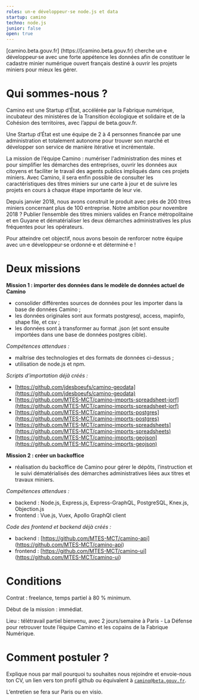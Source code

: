 ```yaml
---
roles: un·e développeur·se node.js et data
startup: camino
techno: node.js
junior: false
open: true
---
```

[camino.beta.gouv.fr] (https://[camino.beta.gouv.fr) cherche un·e développeur·se avec une forte appétence les données afin de constituer le cadastre minier numérique ouvert français destiné à ouvrir les projets miniers pour mieux les gérer.

<!--more-->

Qui sommes-nous ?
=============================
Camino est une Startup d’État, accélérée par la Fabrique numérique, incubateur des ministères de la Transition écologique et solidaire et de la Cohésion des territoires, avec l’appui de beta.gouv.fr.

Une Startup d’État est une équipe de 2 à 4 personnes financée par une administration et totalement autonome pour trouver son marché et développer son service de manière itérative et incrémentale.

La mission de l’équipe Camino : numériser l'administration des mines et pour simplifier les démarches des entreprises, ouvrir les données aux citoyens et faciliter le travail des agents publics impliqués dans ces projets miniers.
Avec Camino, il sera enfin possible de consulter les caractéristiques des titres miniers sur une carte à jour et de suivre les projets en cours à chaque étape importante de leur vie.

Depuis janvier 2018, nous avons construit le produit avec près de 200 titres miniers concernant plus de 100 entreprise. Notre ambition pour novembre 2018 ? Publier l’ensemble des titres miniers valides en France métropolitaine et en Guyane et dématérialiser les deux démarches administratives les plus fréquentes pour les opérateurs.

Pour atteindre cet objectif, nous avons besoin de renforcer notre équipe avec un·e développeur·se ordonné·e et déterminé·e !

Deux missions
=============================

**Mission 1 : importer des données dans le modèle de données actuel de Camino**
- consolider différentes sources de données pour les importer dans la base de données Camino ;
- les données originales sont aux formats postgresql, access, mapinfo, shape file, et csv ;
- les données sont à transformer au format .json (et sont ensuite importées dans une base de données postgres cible).

*Compétences attendues :*
- maîtrise des technologies et des formats de données ci-dessus ;
- utilisation de node.js et npm.

*Scripts d’importation déjà créés :*
- [https://github.com/jdesboeufs/camino-geodata](https://github.com/jdesboeufs/camino-geodata) 
- [https://github.com/MTES-MCT/camino-imports-spreadsheet-jorf](https://github.com/MTES-MCT/camino-imports-spreadsheet-jorf)
- [https://github.com/MTES-MCT/camino-imports-postgres](https://github.com/MTES-MCT/camino-imports-postgres)
- [https://github.com/MTES-MCT/camino-imports-spreadsheets](https://github.com/MTES-MCT/camino-imports-spreadsheets)
- [https://github.com/MTES-MCT/camino-imports-geojson](https://github.com/MTES-MCT/camino-imports-geojson)

**Mission 2 : créer un backoffice**

- réalisation du backoffice de Camino pour gérer le dépôts, l’instruction et le suivi dématérialisés des démarches administratives liées aux titres et travaux miniers.

*Compétences attendues :*
- backend : Node.js, Express.js, Express-GraphQL, PostgreSQL, Knex.js, Objection.js
- frontend : Vue.js, Vuex, Apollo GraphQl client

*Code des frontend et backend déjà créés :*
- backend : [https://github.com/MTES-MCT/camino-api] (https://github.com/MTES-MCT/camino-api)
- frontend : [https://github.com/MTES-MCT/camino-ui] (https://github.com/MTES-MCT/camino-ui)

Conditions
=========================
Contrat : freelance, temps partiel à 80 % minimum.

Début de la mission : immédiat.

Lieu : télétravail partiel bienvenu, avec 2 jours/semaine à Paris - La Défense pour retrouver toute l’équipe Camino et les copains de la Fabrique Numérique. 

Comment postuler ?
==========================
Explique nous par mail pourquoi tu souhaites nous rejoindre et envoie-nous ton CV, un lien vers ton profil github ou équivalent à [`camino@beta.gouv.fr`](mailto:camino@beta.gouv.fr).

L’entretien se fera sur Paris ou en visio.

